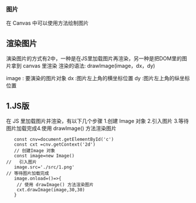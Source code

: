 ### 图片
在 Canvas 中可以使用方法绘制图片

## 渲染图片
演染图片的方式有2中，一种是在JS里加载图片再渲染，另一种是把DOM里的图片拿到 canvas 里渲染
渲染的语法:
drawImage(image，dx，dy)

image : 要演染的图片对象
dx :图片左上角的横坐标位置
dy :图片左上角的纵坐标位置

## 1.JS版
在 JS 里加载图片并渲染，有以下几个步骤
1.创建 Image 对象
2.引入图片
3.等待图片加载完成4.使用 drawImage() 方法渲染图片
```
   const cnv=document.getElementById('c')
   const cxt =cnv.getContext('2d')
   // 创建Image 对象
   const image=new Image()
//   引入图片
   image.src='./src/1.png'
// 等待图片加载完成
   image.onload=()=>{
    // 使用 drawImage() 方法渲染图片
    cxt.drawImage(image,30,30)
   }
```

